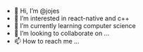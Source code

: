 - 👋 Hi, I’m @jojes
- 👀 I’m interested in react-native and c++
- 🌱 I’m currently learning computer science
- 💞️ I’m looking to collaborate on ...
- 📫 How to reach me ...

<!---
mwokonyo/mwokonyo is a ✨ special ✨ repository because its `README.md` (this file) appears on your GitHub profile.
You can click the Preview link to take a look at your changes.
--->
